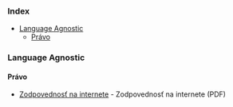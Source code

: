 ### Index

* [Language Agnostic](#language-agnostic)
  * [Právo](#pravo)


### Language Agnostic

#### Právo

* [Zodpovednosť na internete](https://knihy.nic.cz/) - Zodpovednosť na internete (PDF)
